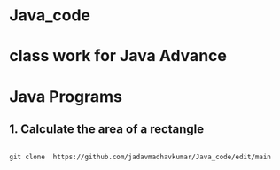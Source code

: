 # Java_code
# class work for  Java Advance  
<!DOCTYPE html>
<html lang="en">
<head>
<meta charset="UTF-8">
<meta name="viewport" content="width=device-width, initial-scale=1.0">

</head>
<body>
<h1>Java Programs</h1>

<h2>1. Calculate the area of a rectangle</h2>
<pre><code>
git clone  https://github.com/jadavmadhavkumar/Java_code/edit/main
</code>

